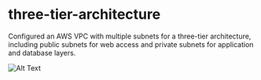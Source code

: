 # three-tier-architecture
Configured an AWS VPC with multiple subnets for a three-tier architecture, including public subnets for web access and private subnets for application and database layers.

![Alt Text](https://raw.githubusercontent.com/kareem-hijjawi/portfoliomedia/main/three-tier-pic.svg)
